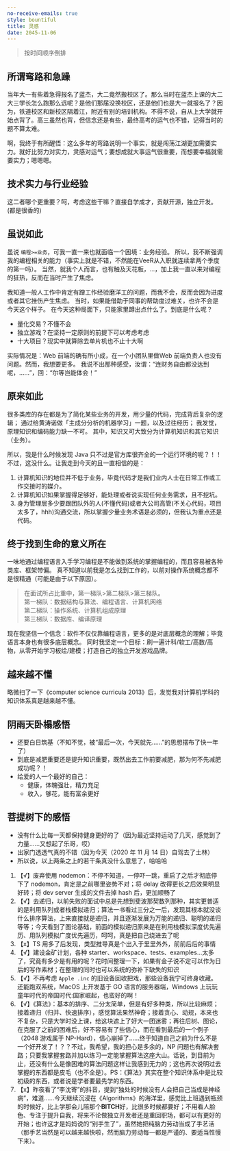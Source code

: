 ```yaml
---
no-receive-emails: true
style: bountiful
title: 灵感
date: 2045-11-06
---
```


> 按时间顺序倒排

## 所谓弯路和急躁

当年大一有些着急得报名了蓝杰，大二竟然搬校区了。那么当时在蓝杰上课的大二大三学长怎么跑那么远呢？是他们那届没换校区，还是他们也是大一就报名了？因为，铁道校区和新校区隔着江，附近有别的培训机构。不得不说，自从上大学就开始点背了。高三虽然也背，但信念还是有些，最终高考的运气也不错，记得当时的题不算太难。

啊，我终于有所醒悟：这么多年的弯路说明一个事实，就是闯荡江湖更加需要实力。就好比努力对实力，灵感对运气；要想成就大事运气很重要，而想要幸福就需要实力；嗯嗯嗯。

## 技术实力与行业经验

这二者哪个更重要？呵，考虑这些干嘛？直接自学成才，贡献开源，独立开发。(都是很香的)

## 虽说如此

虽说 `编程>=业务`，可我一直一来也就面临一个困境：业务经验。
所以，我不断强调我的编程相关的能力（事实上就是不错，不然能在VeeR从入职就连续拿两个季度的第一吗）。
当然，就我个人而言，也有触及天花板，...，加上我一直以来对编程的狂热，反而在当时产生了焦虑。

我知道一般人工作中肯定有蹭工作经验磨洋工的问题，而我不会，反而会因为进度或者其它挫伤产生焦虑。
当时，如果能借助于同事的帮助度过难关，也许不会是今天这个样子。
在今天这种局面下，只能家里蹲出点什么了。到底是什么呢？

- 量化交易？不懂不会
- 独立游戏？在坚持一定原则的前提下可以考虑考虑
- 十大项目？现实中就算除去单片机也不止十大啊

实际情况是：Web 前端的确有所小成，在一个小团队里做Web 前端负责人也没有问题。然而，我想要更多。
我说不出那种感受，汝谓：“连财务自由都没达到呢，……”，回：“尔等岂能体会！”

## 原来如此

很多类库的存在都是为了简化某些业务的开发，用少量的代码，完成背后复杂的逻辑；
通过给黄涛诺做「主成分分析的机器学习」一题，以及过往经历；
我发觉，原理知识和编码能力缺一不可。
其中，知识又可大致分为计算机知识和其它知识（业务）。

所以，我是什么时候发现 Java 只不过是官方库很齐全的一个运行环境的呢？！！
不过，这没什么。让我走到今天的且一直相信的是：

1. 计算机知识的地位并不低于业务，毕竟代码才是我们业内人士在日常工作或工作交接时的媒介。
2. 计算机知识如果掌握得足够好，能处理或者说实现任何业务需求，且不挖坑。
3. 身为管理层多少要跟团队外的人(不懂代码)或者大公司高管(不关心代码，项目太多了，hhh)沟通交流，所以掌握少量业务术语是必须的，但我认为重点还是代码。

## 终于找到生命的意义所在

一味地通过编程语言入手学习编程是不能做到系统的掌握编程的，而且容易被各种类库、框架带偏。
真不知道以前我是怎么找到工作的，以前对操作系统概念都不是很精通（可能是由于以下原因）。

> 在面试所占比重中，第一梯队>第二梯队>第三梯队。 <br>
> 第一梯队：数据结构与算法、编程语言、计算机网络 <br>
> 第二梯队：操作系统、计算机组成原理 <br>
> 第三梯队：数据库、编译原理

现在我坚信一个信念：软件不仅仅靠编程语言，更多的是对底层概念的理解；毕竟语言本身也有很多底层概念。
同时我坚定一个目标：刷一遍计科/软工/高数/高物，从零开始学习板绘/建模；打造自己的独立开发游戏品牌。

## 越来越不懂

略微扫了一下《computer science curricula 2013》后，发觉我对计算机学科的知识体系真是越来越不懂。

## 阴雨天卧榻感悟

- 还要白日筑基（不知不觉，被“最后一次，今天就先……”的思想摆布了快一年了）
- 到底是减肥重要还是提升知识重要，既然出去工作前要减肥，那为何不先减肥成功呢？！
- 给爱的人一个最好的自己：
  - 健康，体魄强壮，精力充足
  - 收入，够花，能有富余更好

## 菩提树下的感悟

- 没有什么比每一天都保持健身更好的了（因为最近坚持运动了几天，感觉到了力量……又想起了乐哥，哎）
- 出家门透透气真的不错（因为今天（2020 年 11 月 14 日）自驾去了土林）
- 所以说，以上两条之上的若干条真没什么意思了，哈哈哈

1. 【√】废弃使用 nodemon：不停不知道，一停吓一跳，重启了之后才彻底停下了 nodemon，肯定是之前哪里姿势不对；将 delay 改得更长之后效果明显好转；将 dev server 生成的文件去掉 hash 后，更加顺畅了
1. 【√】去递归，以前失败的面试中总是先想到斐波那契数列那种，其实更普适的是利用队列或者栈模拟递归；算法一书看过三分之一后，发现其根本就没谈什么排序算法，上来直接就是递归，并且逐渐发展为万能的递归、聪明的递归等等；今天看到了图论基础，前面的模拟递归原来是在利用栈模拟深度优先遍历、用队列模拟广度优先遍历，呵呵，真是把自己绕进去了呢
1. 【x】TS 用多了后发现，类型推导真是个出入于里里外外，前前后后的事情
1. 【√】建设金矿计划，各种 starter、workspace、tests、examples...太多了，究竟有多少是有用的呢？花时间整理一下，如果有金子说不定可以作为日后的写作素材；在整理的同时也可以系统的弥补下缺失的知识
1. 【√】不再考虑 `Apple .inc` 的旧设备回收把戏，那些设备我宁可终身收藏。还能跑双系统，MacOS 上开发基于 GO 语言的服务器端，Windows 上玩玩童年时代的帝国时代:国家崛起，也蛮好的啊！
1. 【√】《算法》：基本的排序、二分太简单，但是有好多种类，所以比较麻烦；接着递归（归并、快速排序），感觉算法果然神奇；接着贪心、动规，本来也不复杂，只是大学时没上课，给这块遮上了好大一团迷雾；再往后树、图论，在克服了之前的困难后，好不容易有了些信心，而在看到最后的一个例子（2048 游戏属于 NP-Hard），信心崩掉了……终于知道自己之前为什么不是一个好开发了！？？不过，我希望，我的担心是多余的，NP 问题也有解决套路；只要我掌握套路并加以练习一定能掌握算法这座大山。话说，到目前为止，还没有什么是像困难的算法问题这样让我感到无力的；这也再次说明过去掌握的东西都是皮毛（也不全是）。PS：《算法》其实在整个知识体系中是比较初级的东西，或者说是学者要最先学的东西。
1. 【x】昨夜看了“李沈寄”的抖音，提到“独处的时候没有人会把自己当成是神经病”，难道……今天继续沉浸在《Algorithms》的海洋里，感觉比上班遇到瓶颈的时候好，比上学那会儿陪那个**BITCH**好，比很多时候都要好；不用看人脸色、专注于提升自我，将来不论做独立开发者还是重回职场，都可以有更好的开始；也许这才是妈妈说的“别手生了”，虽然她把纯脑力劳动当成了手艺活（那手艺当然是可以越来越快啦，然而脑力劳动每一都是严谨的、要适当性慢下来）。
